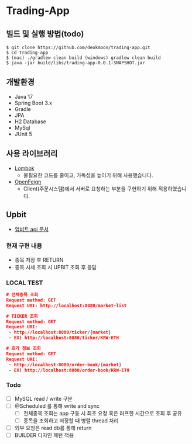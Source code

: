 # Trading-App

## 빌드 및 실행 방법(todo)
```shell
$ git clone https://github.com/deokmoon/trading-app.git
$ cd trading-app
$ (mac) ./gradlew clean build (windows) gradlew clean build
$ java -jar build/libs/trading-app-0.0.1-SNAPSHOT.jar
```

## 개발환경
- Java 17
- Spring Boot 3.x
- Gradle
- JPA
- H2 Database
- MySql
- JUnit 5

## 사용 라이브러리
- [Lombok](https://projectlombok.org/)
  - 불필요한 코드를 줄이고, 가독성을 높이기 위해 사용했습니다.
- [OpenFeign](https://docs.spring.io/spring-cloud-openfeign/docs/current/reference/html/)
  - Client(주문시스템)에서 서버로 요청하는 부분을 구현하기 위해 적용하였습니다.


## Upbit
- [업비트 api 문서](https://docs.upbit.com/docs/user-request-guide)

### 현재 구현 내용
- 종목 저장 후 RETURN
- 종목 시세 조회 시 UPBIT 조회 후 응답

### LOCAL TEST
~~~ json
# 전체종목 조회
Request method:	GET
Request URI: http://localhost:8080/market-list

# TICKER 조회
Request method:	GET
Request URI:
 - http://localhost:8080/ticker/{market}
 - EX) http://localhost:8080/ticker/KRW-ETH

# 호가 정보 조회
Request method:	GET
Request URI:
 - http://localhost:8080/order-book/{market}
 - EX) http://localhost:8080/order-book/KRW-ETH
~~~

### Todo
- [ ] MySQL read / write 구분
- [ ] @Scheduled 를 통해 write and sync
  - [ ] 전체종목 조회는 app 구동 시 최초 요청 혹은 러프한 시간으로 조회 후 공유
  - [ ] 종목을 조회하고 저장할 때 병렬 thread 처리
- [ ] 외부 요청은 read db를 통해 return
- [ ] BUILDER 디자인 패턴 적용
